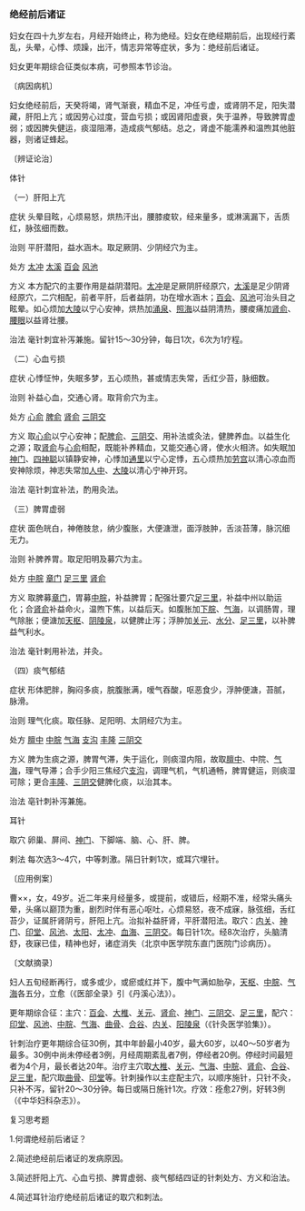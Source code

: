 ### 绝经前后诸证

妇女在四十九岁左右，月经开始终止，称为绝经。妇女在绝经期前后，出现经行紊乱，头晕，心悸、烦躁，出汗，情志异常等症状，多为：绝经前后诸证。

妇女更年期综合征类似本病，可参照本节诊治。

〔病因病机〕

妇女绝经前后，天癸将竭，肾气渐衰，精血不足，冲任亏虚，或肾阴不足，阳失潜藏，肝阳上亢；或因劳心过度，营血亏损；或因肾阳虚衰，失于温养，导致脾胃虚弱；或因脾失健运，痰湿阻滞，造成痰气郁结。总之，肾虚不能濡养和温煦其他脏器，则诸证蜂起。

〔辨证论治〕

体针

（一）肝阳上亢

症状  头晕目眩，心烦易怒，烘热汗出，腰膝痠软，经来量多，或淋漓漏下，舌质红，脉弦细而数。

治则  平肝潜阳，益水涵木。取足厥阴、少阴经穴为主。

处方  [太冲](https://www.gmzyjc.com/read/zjs/zjs3.1.9-12-0.0.4.3.3.md)  [太溪](https://www.gmzyjc.com/read/zjs/zjs3.1.7-8-0.0.2.3.3.md)  [百会](https://www.gmzyjc.com/read/zjs/zjs3.2.2-0.0.1.3.20.md)  [风池](https://www.gmzyjc.com/read/zjs/zjs3.1.9-12-0.0.3.3.20.md)

方义  本方配穴的主要作用是益阴潜阳。[太冲](https://www.gmzyjc.com/read/zjs/zjs3.1.9-12-0.0.4.3.3.md)是足厥阴肝经原穴，[太溪](https://www.gmzyjc.com/read/zjs/zjs3.1.7-8-0.0.2.3.3.md)是足少阴肾经原穴，二穴相配，前者平肝，后者益阴，功在增水涵木；[百会](https://www.gmzyjc.com/read/zjs/zjs3.2.2-0.0.1.3.20.md)、[风池](https://www.gmzyjc.com/read/zjs/zjs3.1.9-12-0.0.3.3.20.md)可治头目之眩晕。如心烦加[大陵](https://www.gmzyjc.com/read/zjs/zjs3.1.9-12-0.0.1.3.7.md)以宁心安神，烘热加[涌泉](https://www.gmzyjc.com/read/zjs/zjs3.1.7-8-0.0.2.3.1.md)、[照海](https://www.gmzyjc.com/read/zjs/zjs3.1.7-8-0.0.2.3.6.md)以益阴清热，腰痠痛加[肾俞](https://www.gmzyjc.com/read/zjs/zjs3.1.7-8-0.0.1.3.23.md)、[腰眼](https://www.gmzyjc.com/read/zjs/zjs3.4-0.1.2.6.0.md)以益肾壮腰。

治法  毫针刺宜补泻兼施。留针15～30分钟，每日1次，6次为1疗程。

（二）心血亏损

症状  心悸怔忡，失眠多梦，五心烦热，甚或情志失常，舌红少苔，脉细数。

治则  补益心血，交通心肾。取背俞穴为主。

处方  [心俞](https://www.gmzyjc.com/read/zjs/zjs3.1.7-8-0.0.1.3.15.md)  [脾俞](https://www.gmzyjc.com/read/zjs/zjs3.1.7-8-0.0.1.3.20.md)  [肾俞](https://www.gmzyjc.com/read/zjs/zjs3.1.7-8-0.0.1.3.23.md)  [三阴交](https://www.gmzyjc.com/read/zjs/zjs3.1.4-6-0.0.1.3.6.md)

方义  取[心俞](https://www.gmzyjc.com/read/zjs/zjs3.1.7-8-0.0.1.3.15.md)以宁心安神；配[脾俞](https://www.gmzyjc.com/read/zjs/zjs3.1.7-8-0.0.1.3.20.md)、[三阴交](https://www.gmzyjc.com/read/zjs/zjs3.1.4-6-0.0.1.3.6.md)、用补法或灸法，健脾养血。以益生化之源；取[肾俞](https://www.gmzyjc.com/read/zjs/zjs3.1.7-8-0.0.1.3.23.md)与[心俞](https://www.gmzyjc.com/read/zjs/zjs3.1.7-8-0.0.1.3.15.md)相配，既能补养精血，又能交通心肾，使水火相济。如失眠加[神门](https://www.gmzyjc.com/read/zjs/zjs3.1.4-6-0.0.2.3.7.md)、[四神聪](https://www.gmzyjc.com/read/zjs/zjs3.4-0.1.1.1.0.md)以镇静安神，心悸加[通里](https://www.gmzyjc.com/read/zjs/zjs3.1.4-6-0.0.2.3.5.md)以宁心定悸，五心烦热加[劳宫](https://www.gmzyjc.com/read/zjs/zjs3.1.9-12-0.0.1.3.8.md)以清心凉血而安神除烦，神志失常加[人中](https://www.gmzyjc.com/read/zjs/zjs3.2.2-0.0.1.3.26.md)、[大陵](https://www.gmzyjc.com/read/zjs/zjs3.1.9-12-0.0.1.3.7.md)以清心宁神开窍。

治法  亳针刺宜补法，酌用灸法。

（三）脾胃虚弱

症状  面色㿠白，神倦肢怠，纳少腹胀，大便溏泄，面浮肢肿，舌淡苔薄，脉沉细无力。

治则  补脾养胃。取足阳明及募穴为主。

处方  [中脘](https://www.gmzyjc.com/read/zjs/zjs3.2.1-0.1.1.3.11.md)  [章门](https://www.gmzyjc.com/read/zjs/zjs3.1.9-12-0.0.4.3.13.md)  [足三里](https://www.gmzyjc.com/read/zjs/zjs3.1.1-3-0.1.3.3.36.md)  [肾俞](https://www.gmzyjc.com/read/zjs/zjs3.1.7-8-0.0.1.3.23.md)

方义  取脾募[章门](https://www.gmzyjc.com/read/zjs/zjs3.1.9-12-0.0.4.3.13.md)，胃募[中脘](https://www.gmzyjc.com/read/zjs/zjs3.2.1-0.1.1.3.11.md)，补益脾胃；配强壮要穴[足三里](https://www.gmzyjc.com/read/zjs/zjs3.1.1-3-0.1.3.3.36.md)，补益中州以助运化；合[肾俞](https://www.gmzyjc.com/read/zjs/zjs3.1.7-8-0.0.1.3.23.md)补益命火，温煦下焦，以益后天。如腹胀加[下脘](https://www.gmzyjc.com/read/zjs/zjs3.2.1-0.1.1.3.9.md)、[气海](https://www.gmzyjc.com/read/zjs/zjs3.2.1-0.1.1.3.6.md)，以调肠胃，理气除胀；便溏加[天枢](https://www.gmzyjc.com/read/zjs/zjs3.1.1-3-0.1.3.3.25.md)、[阴陵泉](https://www.gmzyjc.com/read/zjs/zjs3.1.4-6-0.0.1.3.9.md)，以健脾止泻；浮肿加[关元](https://www.gmzyjc.com/read/zjs/zjs3.2.1-0.1.1.3.4.md)、[水分](https://www.gmzyjc.com/read/zjs/zjs3.2.1-0.1.1.3.8.md)、[足三里](https://www.gmzyjc.com/read/zjs/zjs3.1.1-3-0.1.3.3.36.md)，以补脾益气利水。

治法  毫针剌用补法，并灸。

（四）痰气郁结

症状  形体肥胖，胸闷多痰，脘腹胀满，嗳气吞酸，呕恶食少，浮肿便溏，苔腻，脉滑。

治则  理气化痰。取任脉、足阳明、太阴经穴为主。

处方  [膻中](https://www.gmzyjc.com/read/zjs/zjs3.2.1-0.1.1.3.16.md)  [中脘](https://www.gmzyjc.com/read/zjs/zjs3.2.1-0.1.1.3.11.md)  [气海](https://www.gmzyjc.com/read/zjs/zjs3.2.1-0.1.1.3.6.md)  [支沟](https://www.gmzyjc.com/read/zjs/zjs3.1.9-12-0.0.2.3.6.md)  [丰隆](https://www.gmzyjc.com/read/zjs/zjs3.1.1-3-0.1.3.3.40.md)  [三阴交](https://www.gmzyjc.com/read/zjs/zjs3.1.4-6-0.0.1.3.6.md)

方义  脾为生痰之源，脾胃气滞，失于运化，则痰湿内阻，故取[膻中](https://www.gmzyjc.com/read/zjs/zjs3.2.1-0.1.1.3.16.md)、中院、[气海](https://www.gmzyjc.com/read/zjs/zjs3.2.1-0.1.1.3.6.md)，理气导滞；合手少阳三焦经穴[支沟](https://www.gmzyjc.com/read/zjs/zjs3.1.9-12-0.0.2.3.6.md)，调理气机，气机通畅，脾胃健运，则痰湿可除；更合[丰隆](https://www.gmzyjc.com/read/zjs/zjs3.1.1-3-0.1.3.3.40.md)、[三阴交](https://www.gmzyjc.com/read/zjs/zjs3.1.4-6-0.0.1.3.6.md)健脾化痰，以治其本。

治法  亳针刺补泻兼施。

耳针

取穴  卵巢、屏间、[神门](https://www.gmzyjc.com/read/zjs/zjs3.1.4-6-0.0.2.3.7.md)、下脚端、脑、心、肝、脾。

剌法  每次选3～4穴，中等刺激。隔日针剌1次，或耳穴埋针。

〔应用例案〕

曹××，女，49岁。近二年来月经量多，或提前，或错后，经期不准，经常头痛头晕，头痛以巅顶为重，剧烈时伴有恶心呕吐，心烦易怒，夜不成寐，脉弦细，舌红苔少，证属肝肾阴亏，肝阳上亢。治拟补益肝肾，平肝潜阳法。取穴：[内关](https://www.gmzyjc.com/read/zjs/zjs3.1.9-12-0.0.1.3.6.md)、[神门](https://www.gmzyjc.com/read/zjs/zjs3.1.4-6-0.0.2.3.7.md)、[印堂](https://www.gmzyjc.com/read/zjs/zjs3.4-0.1.1.2.0.md)、[风池](https://www.gmzyjc.com/read/zjs/zjs3.1.9-12-0.0.3.3.20.md)、[太阳](https://www.gmzyjc.com/read/zjs/zjs3.4-0.1.1.4.0.md)、[太冲](https://www.gmzyjc.com/read/zjs/zjs3.1.9-12-0.0.4.3.3.md)、[血海](https://www.gmzyjc.com/read/zjs/zjs3.1.4-6-0.0.1.3.10.md)、[三阴交](https://www.gmzyjc.com/read/zjs/zjs3.1.4-6-0.0.1.3.6.md)。每日针1次。经8次治疗，头脑清舒，夜寐已佳，精神也好，诸症消失（北京中医学院东直门医院门诊病历）。

〔文献摘录〕

妇人五旬经断再行，或多或少，或瘀或红并下，腹中气满如胎孕，[天枢](https://www.gmzyjc.com/read/zjs/zjs3.1.1-3-0.1.3.3.25.md)、[中脘](https://www.gmzyjc.com/read/zjs/zjs3.2.1-0.1.1.3.11.md)、[气海](https://www.gmzyjc.com/read/zjs/zjs3.2.1-0.1.1.3.6.md)各五分，立愈（《医部全录》引《丹溪心法》）。

更年期综合征：主穴：[百会](https://www.gmzyjc.com/read/zjs/zjs3.2.2-0.0.1.3.20.md)、[大椎](https://www.gmzyjc.com/read/zjs/zjs3.2.2-0.0.1.3.14.md)、[关元](https://www.gmzyjc.com/read/zjs/zjs3.2.1-0.1.1.3.4.md)、[肾俞](https://www.gmzyjc.com/read/zjs/zjs3.1.7-8-0.0.1.3.23.md)、[神门](https://www.gmzyjc.com/read/zjs/zjs3.1.4-6-0.0.2.3.7.md)、[三阴交](https://www.gmzyjc.com/read/zjs/zjs3.1.4-6-0.0.1.3.6.md)、[足三里](https://www.gmzyjc.com/read/zjs/zjs3.1.1-3-0.1.3.3.36.md)，配穴：[印堂](https://www.gmzyjc.com/read/zjs/zjs3.4-0.1.1.2.0.md)、[风池](https://www.gmzyjc.com/read/zjs/zjs3.1.9-12-0.0.3.3.20.md)、[中脘](https://www.gmzyjc.com/read/zjs/zjs3.2.1-0.1.1.3.11.md)、[气海](https://www.gmzyjc.com/read/zjs/zjs3.2.1-0.1.1.3.6.md)、[曲骨](https://www.gmzyjc.com/read/zjs/zjs3.2.1-0.1.1.3.2.md)、[合谷](https://www.gmzyjc.com/read/zjs/zjs3.1.1-3-0.1.2.3.4.md)、[内关](https://www.gmzyjc.com/read/zjs/zjs3.1.9-12-0.0.1.3.6.md)、[阳陵泉](https://www.gmzyjc.com/read/zjs/zjs3.1.9-12-0.0.3.3.34.md)（《针灸医学验集》）。

针刺治疗更年期综合征30例，其中年龄最小40岁，最大60岁，以40～50岁者为最多。30例中尚未停经者3例，月经周期紊乱者7例，停经者20例。停经时间最短者为4个月，最长者达20年。治疗主穴取[大椎](https://www.gmzyjc.com/read/zjs/zjs3.2.2-0.0.1.3.14.md)、[关元](https://www.gmzyjc.com/read/zjs/zjs3.2.1-0.1.1.3.4.md)、[气海](https://www.gmzyjc.com/read/zjs/zjs3.2.1-0.1.1.3.6.md)、[中脘](https://www.gmzyjc.com/read/zjs/zjs3.2.1-0.1.1.3.11.md)、[肾俞](https://www.gmzyjc.com/read/zjs/zjs3.1.7-8-0.0.1.3.23.md)、[合谷](https://www.gmzyjc.com/read/zjs/zjs3.1.1-3-0.1.2.3.4.md)、[足三里](https://www.gmzyjc.com/read/zjs/zjs3.1.1-3-0.1.3.3.36.md)，配穴取[曲骨](https://www.gmzyjc.com/read/zjs/zjs3.2.1-0.1.1.3.2.md)、[印堂](https://www.gmzyjc.com/read/zjs/zjs3.4-0.1.1.2.0.md)等。针刺操作以主症配主穴，以顺序施针，只针不灸，只补不泻，留针20～30分钟。每日或隔日施针1次。疗效：痊愈27例，好转3例（《中华妇科杂志》）。

复习思考题

1.何谓绝经前后诸证？

2.简述绝经前后诸证的发病原因。

3.简述肝阳上亢、心血亏损、脾胃虚弱、痰气郁结四证的针刺处方、方义和治法。

4.简述耳针治疗绝经前后诸证的取穴和刺法。
